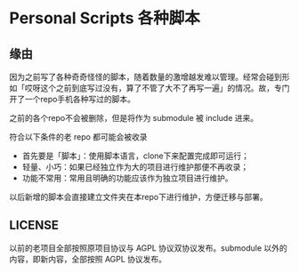 # Personal Scripts 各种脚本

## 缘由

因为之前写了各种奇奇怪怪的脚本，随着数量的激增越发难以管理。经常会碰到形如「哎呀这个之前到底写过没有，算了不管了大不了再写一遍」的情况。故，专门开了一个repo手机各种写过的脚本。

之前的各个repo不会被删除，但是将作为 submodule 被 include 进来。

符合以下条件的老 repo 都可能会被收录

* 首先要是「脚本」：使用脚本语言，clone下来配置完成即可运行；
* 轻量、小巧：如果已经独立作为大的项目进行维护那便不再收录；
* 功能不常用：常用且明确的功能应该作为独立项目进行维护。

以后新增的脚本会直接建立文件夹在本repo下进行维护，方便迁移与部署。

## LICENSE

以前的老项目全部按照原项目协议与 AGPL 协议双协议发布。submodule 以外的内容，即新内容，全部按照 AGPL 协议发布。
